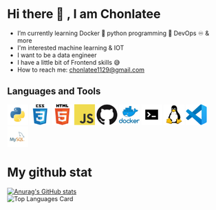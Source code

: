 # Hi there 👋 , I am Chonlatee
- I’m currently learning Docker 🐋  python programming 🐍 DevOps ♾️ & more
- I'm interested machine learning & IOT
- I want to be a data engineer
- I have a little bit of Frontend skills 😅
- How to reach me: chonlatee1129@gmail.com
## Languages and Tools
<a href="url"><img src="https://github.com/github/explore/blob/main/topics/python/python.png" height="48" width="48" ></a>
<a href="url"><img src="https://github.com/github/explore/blob/main/topics/css/css.png" height="48" width="48" ></a>
<a href="url"><img src="https://github.com/github/explore/blob/main/topics/html/html.png" height="48" width="48" ></a>
<a href="url"><img src="https://github.com/github/explore/blob/main/topics/javascript/javascript.png" height="48" width="48" ></a>
<a href="url"><img src="https://github.com/github/explore/blob/main/topics/github/github.png" height="48" width="48" ></a>
<a href="url"><img src="https://github.com/github/explore/blob/main/topics/docker/docker.png" height="48" width="48" ></a>
<a href="url"><img src="https://github.com/github/explore/blob/main/topics/cli/cli.png" height="48" width="48" ></a>
<a href="url"><img src="https://github.com/github/explore/blob/main/topics/linux/linux.png" height="48" width="48" ></a>
<a href="url"><img src="https://github.com/github/explore/blob/main/topics/visual-studio-code/visual-studio-code.png" height="48" width="48" ></a>
<a href="url"><img src="https://github.com/github/explore/blob/main/topics/mysql/mysql.png" height="48" width="48" ></a>
# My github stat
[![Anurag's GitHub stats](https://github-readme-stats.vercel.app/api?username=chonlatee11)](https://github.com/anuraghazra/github-readme-stats)
\
![Top Languages Card](https://github-readme-stats.vercel.app/api/top-langs/?username=chonlatee11&layout=compact)
